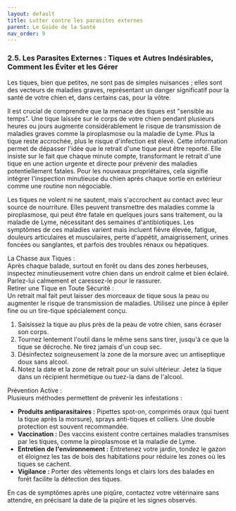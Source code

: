 ```yaml
---
layout: default
title: Lutter contre les parasites externes
parent: Le Guide de la Santé
nav_order: 9
---
```


### **2.5. Les Parasites Externes : Tiques et Autres Indésirables, Comment les Éviter et les Gérer**

Les tiques, bien que petites, ne sont pas de simples nuisances ; elles sont des vecteurs de maladies graves, représentant un danger significatif pour la santé de votre chien et, dans certains cas, pour la vôtre.

Il est crucial de comprendre que la menace des tiques est "sensible au temps". Une tique laissée sur le corps de votre chien pendant plusieurs heures ou jours augmente considérablement le risque de transmission de maladies graves comme la piroplasmose ou la maladie de Lyme. Plus la tique reste accrochée, plus le risque d'infection est élevé. Cette information permet de dépasser l'idée que le retrait d'une tique peut être reporté. Elle insiste sur le fait que chaque minute compte, transformant le retrait d'une tique en une action urgente et directe pour prévenir des maladies potentiellement fatales. Pour les nouveaux propriétaires, cela signifie intégrer l'inspection minutieuse du chien après chaque sortie en extérieur comme une routine non négociable.

Les tiques ne volent ni ne sautent, mais s'accrochent au contact avec leur source de nourriture. Elles peuvent transmettre des maladies comme la piroplasmose, qui peut être fatale en quelques jours sans traitement, ou la maladie de Lyme, nécessitant des semaines d'antibiotiques. Les symptômes de ces maladies varient mais incluent fièvre élevée, fatigue, douleurs articulaires et musculaires, perte d'appétit, amaigrissement, urines foncées ou sanglantes, et parfois des troubles rénaux ou hépatiques.

La Chasse aux Tiques :  
Après chaque balade, surtout en forêt ou dans des zones herbeuses, inspectez minutieusement votre chien dans un endroit calme et bien éclairé. Parlez-lui calmement et caressez-le pour le rassurer.  
Retirer une Tique en Toute Sécurité :  
Un retrait mal fait peut laisser des morceaux de tique sous la peau ou augmenter le risque de transmission de maladies. Utilisez une pince à épiler fine ou un tire-tique spécialement conçu.

1.  Saisissez la tique au plus près de la peau de votre chien, sans écraser son corps.
2.  Tournez lentement l'outil dans le même sens sans tirer, jusqu'à ce que la tique se décroche. Ne tirez jamais d'un coup sec.
3.  Désinfectez soigneusement la zone de la morsure avec un antiseptique doux sans alcool.
4.  Notez la date et la zone de retrait pour un suivi ultérieur. Jetez la tique dans un récipient hermétique ou tuez-la dans de l'alcool.

Prévention Active :  
Plusieurs méthodes permettent de prévenir les infestations :

*   **Produits antiparasitaires :** Pipettes spot-on, comprimés oraux (qui tuent la tique après la morsure), sprays anti-tiques et colliers. Une double protection est souvent recommandée.
*   **Vaccination :** Des vaccins existent contre certaines maladies transmises par les tiques, comme la piroplasmose et la maladie de Lyme.
*   **Entretien de l'environnement :** Entretenez votre jardin, tondez le gazon et éloignez les tas de bois des habitations pour réduire les zones où les tiques se cachent.
*   **Vigilance :** Porter des vêtements longs et clairs lors des balades en forêt facilite la détection des tiques.

En cas de symptômes après une piqûre, contactez votre vétérinaire sans attendre, en précisant la date de la piqûre et les signes observés. 